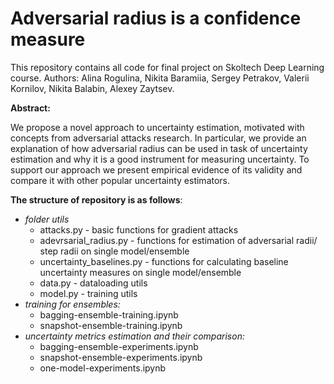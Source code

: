 # Adversarial radius is a confidence measure
This repository contains all code for final project on Skoltech Deep Learning course. Authors: Alina Rogulina, Nikita Baramiia, Sergey Petrakov, Valerii Kornilov, 
Nikita Balabin, Alexey Zaytsev.

**Abstract:**

We propose a novel approach to uncertainty estimation, motivated with concepts from adversarial attacks research.
In particular, we provide an explanation of how adversarial radius can be used in task of uncertainty estimation and why it is a good instrument for measuring uncertainty. To support our approach we present empirical evidence of its validity and compare it with other popular uncertainty estimators.

**The structure of repository is as follows**:
- *folder utils*
  - attacks.py - basic functions for gradient attacks
  - adevrsarial_radius.py - functions for estimation of adversarial radii/ step radii on single model/ensemble
  - uncertainty_baselines.py - functions for calculating baseline uncertainty measures on single model/ensemble
  - data.py - dataloading utils
  - model.py - training utils
- *training for ensembles:*
  - bagging-ensemble-training.ipynb
  - snapshot-ensemble-training.ipynb
- *uncertainty metrics estimation and their comparison:*
  - bagging-ensemble-experiments.ipynb
  - snapshot-ensemble-experiments.ipynb
  - one-model-experiments.ipynb
